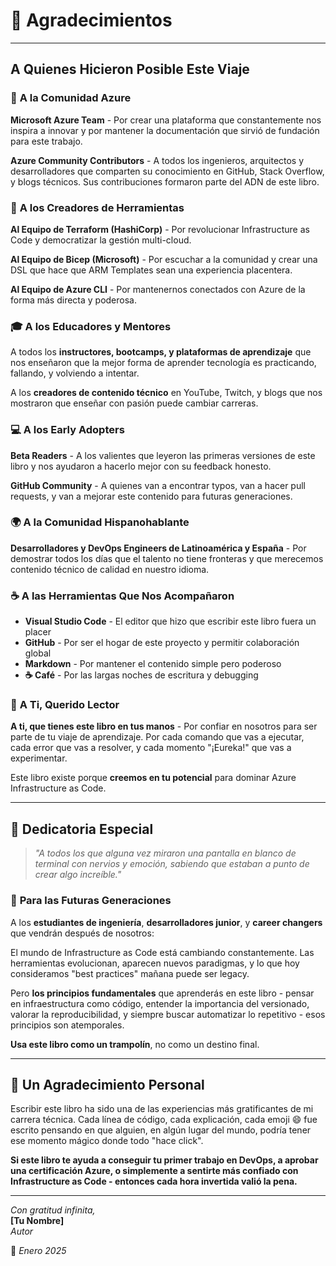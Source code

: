 # 🙏 Agradecimientos

---

## A Quienes Hicieron Posible Este Viaje

### 💙 **A la Comunidad Azure**

**Microsoft Azure Team** - Por crear una plataforma que constantemente nos inspira a innovar y por mantener la documentación que sirvió de fundación para este trabajo.

**Azure Community Contributors** - A todos los ingenieros, arquitectos y desarrolladores que comparten su conocimiento en GitHub, Stack Overflow, y blogs técnicos. Sus contribuciones formaron parte del ADN de este libro.

### 🔧 **A los Creadores de Herramientas**

**Al Equipo de Terraform (HashiCorp)** - Por revolucionar Infrastructure as Code y democratizar la gestión multi-cloud.

**Al Equipo de Bicep (Microsoft)** - Por escuchar a la comunidad y crear una DSL que hace que ARM Templates sean una experiencia placentera.

**Al Equipo de Azure CLI** - Por mantenernos conectados con Azure de la forma más directa y poderosa.

### 🎓 **A los Educadores y Mentores**

A todos los **instructores, bootcamps, y plataformas de aprendizaje** que nos enseñaron que la mejor forma de aprender tecnología es practicando, fallando, y volviendo a intentar.

A los **creadores de contenido técnico** en YouTube, Twitch, y blogs que nos mostraron que enseñar con pasión puede cambiar carreras.

### 💻 **A los Early Adopters**

**Beta Readers** - A los valientes que leyeron las primeras versiones de este libro y nos ayudaron a hacerlo mejor con su feedback honesto.

**GitHub Community** - A quienes van a encontrar typos, van a hacer pull requests, y van a mejorar este contenido para futuras generaciones.

### 🌍 **A la Comunidad Hispanohablante**

**Desarrolladores y DevOps Engineers de Latinoamérica y España** - Por demostrar todos los días que el talento no tiene fronteras y que merecemos contenido técnico de calidad en nuestro idioma.

### ☕ **A las Herramientas Que Nos Acompañaron**

- **Visual Studio Code** - El editor que hizo que escribir este libro fuera un placer
- **GitHub** - Por ser el hogar de este proyecto y permitir colaboración global
- **Markdown** - Por mantener el contenido simple pero poderoso
- **☕ Café** - Por las largas noches de escritura y debugging

### 👥 **A Ti, Querido Lector**

**A ti, que tienes este libro en tus manos** - Por confiar en nosotros para ser parte de tu viaje de aprendizaje. Por cada comando que vas a ejecutar, cada error que vas a resolver, y cada momento "¡Eureka!" que vas a experimentar.

Este libro existe porque **creemos en tu potencial** para dominar Azure Infrastructure as Code.

---

## 💝 **Dedicatoria Especial**

> *"A todos los que alguna vez miraron una pantalla en blanco de terminal con nervios y emoción, sabiendo que estaban a punto de crear algo increíble."*

### 🎯 **Para las Futuras Generaciones**

A los **estudiantes de ingeniería**, **desarrolladores junior**, y **career changers** que vendrán después de nosotros:

El mundo de Infrastructure as Code está cambiando constantemente. Las herramientas evolucionan, aparecen nuevos paradigmas, y lo que hoy consideramos "best practices" mañana puede ser legacy.

Pero **los principios fundamentales** que aprenderás en este libro - pensar en infraestructura como código, entender la importancia del versionado, valorar la reproducibilidad, y siempre buscar automatizar lo repetitivo - esos principios son atemporales.

**Usa este libro como un trampolín**, no como un destino final.

---

## 🎉 **Un Agradecimiento Personal**

Escribir este libro ha sido una de las experiencias más gratificantes de mi carrera técnica. Cada línea de código, cada explicación, cada emoji 😄 fue escrito pensando en que alguien, en algún lugar del mundo, podría tener ese momento mágico donde todo "hace click".

**Si este libro te ayuda a conseguir tu primer trabajo en DevOps, a aprobar una certificación Azure, o simplemente a sentirte más confiado con Infrastructure as Code - entonces cada hora invertida valió la pena.**

---

*Con gratitud infinita,*  
**[Tu Nombre]**  
*Autor*

📅 *Enero 2025*
